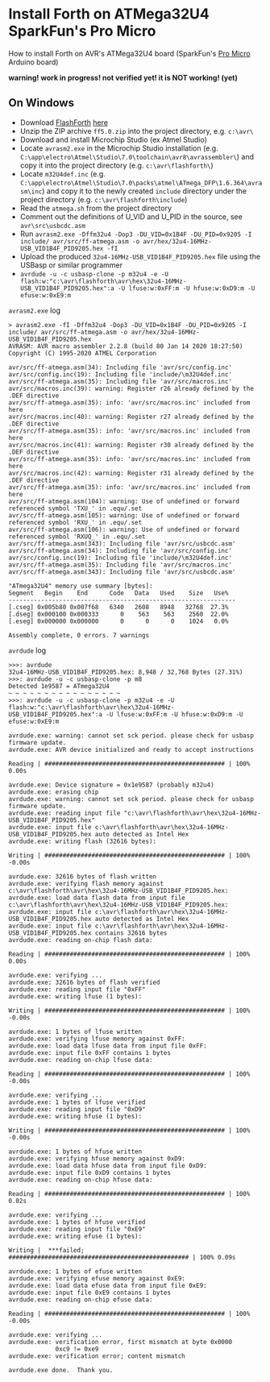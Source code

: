 # Install Forth on ATMega32U4 SparkFun's Pro Micro
How to install Forth on AVR's ATMega32U4 board (SparkFun's [Pro Micro](https://learn.sparkfun.com/tutorials/pro-micro--fio-v3-hookup-guide/all#hardware-overview-pro-micro) Arduino board)

__warning! work in progress! not verified yet! it is NOT working! (yet)__

## On Windows
- Download [FlashForth](https://flashforth.com/index.html) [here](http://www.sourceforge.net/projects/flashforth)
- Unzip the ZIP archive `ff5.0.zip` into the project directory, e.g. `c:\avr\`
- Download and install Microchip Studio (ex Atmel Studio)
- Locate `avrasm2.exe` in the Microchip Studio installation (e.g. `C:\app\electro\Atmel\Studio\7.0\toolchain\avr8\avrassembler\`) and copy it into the project directory (e.g.  `c:\avr\flashforth\`)
- Locate `m32U4def.inc` (e.g. `C:\app\electro\Atmel\Studio\7.0\packs\atmel\ATmega_DFP\1.6.364\avrasm\inc`) and copy it to the newly created `include` directory under the project directory (e.g. `c:\avr\flashforth\include`)
- Read the `atmega.sh` from the project directory
- Comment out the definitions of U_VID and U_PID in the source, see `avr\src\usbcdc.asm`
- Run `avrasm2.exe -Dffm32u4 -Dop3 -DU_VID=0x1B4F -DU_PID=0x9205 -I include/ avr/src/ff-atmega.asm -o avr/hex/32u4-16MHz-USB_VID1B4F_PID9205.hex -fI`
- Upload the produced `32u4-16MHz-USB_VID1B4F_PID9205.hex` file using the USBasp or similar programmer
- `avrdude -u -c usbasp-clone -p m32u4 -e -U flash:w:"c:\avr\flashforth\avr\hex\32u4-16MHz-USB_VID1B4F_PID9205.hex":a -U lfuse:w:0xFF:m -U hfuse:w:0xD9:m -U efuse:w:0xE9:m`

`avrasm2.exe` log
```log
> avrasm2.exe -fI -Dffm32u4 -Dop3 -DU_VID=0x1B4F -DU_PID=0x9205 -I include/ avr/src/ff-atmega.asm -o avr/hex/32u4-16MHz-USB_VID1B4F_PID9205.hex
AVRASM: AVR macro assembler 2.2.8 (build 80 Jan 14 2020 18:27:50)
Copyright (C) 1995-2020 ATMEL Corporation

avr/src/ff-atmega.asm(34): Including file 'avr/src/config.inc'
avr/src/config.inc(19): Including file 'include/\m32U4def.inc'
avr/src/ff-atmega.asm(35): Including file 'avr/src/macros.inc'
avr/src/macros.inc(39): warning: Register r26 already defined by the .DEF directive
avr/src/ff-atmega.asm(35): info: 'avr/src/macros.inc' included from here
avr/src/macros.inc(40): warning: Register r27 already defined by the .DEF directive
avr/src/ff-atmega.asm(35): info: 'avr/src/macros.inc' included from here
avr/src/macros.inc(41): warning: Register r30 already defined by the .DEF directive
avr/src/ff-atmega.asm(35): info: 'avr/src/macros.inc' included from here
avr/src/macros.inc(42): warning: Register r31 already defined by the .DEF directive
avr/src/ff-atmega.asm(35): info: 'avr/src/macros.inc' included from here
avr/src/ff-atmega.asm(104): warning: Use of undefined or forward referenced symbol 'TXU_' in .equ/.set
avr/src/ff-atmega.asm(105): warning: Use of undefined or forward referenced symbol 'RXU_' in .equ/.set
avr/src/ff-atmega.asm(106): warning: Use of undefined or forward referenced symbol 'RXUQ_' in .equ/.set
avr/src/ff-atmega.asm(343): Including file 'avr/src/usbcdc.asm'
avr/src/ff-atmega.asm(34): Including file 'avr/src/config.inc'
avr/src/config.inc(19): Including file 'include/\m32U4def.inc'
avr/src/ff-atmega.asm(35): Including file 'avr/src/macros.inc'
avr/src/ff-atmega.asm(343): Including file 'avr/src/usbcdc.asm'

"ATmega32U4" memory use summary [bytes]:
Segment   Begin    End      Code   Data   Used    Size   Use%
---------------------------------------------------------------
[.cseg] 0x005b80 0x007f68   6340   2608   8948   32768  27.3%
[.dseg] 0x000100 0x000333      0    563    563    2560  22.0%
[.eseg] 0x000000 0x000000      0      0      0    1024   0.0%

Assembly complete, 0 errors. 7 warnings
```

`avrdude` log
```log
>>>: avrdude 
32u4-16MHz-USB_VID1B4F_PID9205.hex: 8,948 / 32,768 Bytes (27.31%)
>>>: avrdude -u -c usbasp-clone -p m8 
Detected 1e9587 = ATmega32U4
~ ~ ~ ~ ~ ~ ~ ~ ~ ~ ~ ~ ~ ~ ~ ~
>>>: avrdude -u -c usbasp-clone -p m32u4 -e -U flash:w:"c:\avr\flashforth\avr\hex\32u4-16MHz-USB_VID1B4F_PID9205.hex":a -U lfuse:w:0xFF:m -U hfuse:w:0xD9:m -U efuse:w:0xE9:m 

avrdude.exe: warning: cannot set sck period. please check for usbasp firmware update.
avrdude.exe: AVR device initialized and ready to accept instructions

Reading | ################################################## | 100% 0.00s

avrdude.exe: Device signature = 0x1e9587 (probably m32u4)
avrdude.exe: erasing chip
avrdude.exe: warning: cannot set sck period. please check for usbasp firmware update.
avrdude.exe: reading input file "c:\avr\flashforth\avr\hex\32u4-16MHz-USB_VID1B4F_PID9205.hex"
avrdude.exe: input file c:\avr\flashforth\avr\hex\32u4-16MHz-USB_VID1B4F_PID9205.hex auto detected as Intel Hex
avrdude.exe: writing flash (32616 bytes):

Writing | ################################################## | 100% -0.00s

avrdude.exe: 32616 bytes of flash written
avrdude.exe: verifying flash memory against c:\avr\flashforth\avr\hex\32u4-16MHz-USB_VID1B4F_PID9205.hex:
avrdude.exe: load data flash data from input file c:\avr\flashforth\avr\hex\32u4-16MHz-USB_VID1B4F_PID9205.hex:
avrdude.exe: input file c:\avr\flashforth\avr\hex\32u4-16MHz-USB_VID1B4F_PID9205.hex auto detected as Intel Hex
avrdude.exe: input file c:\avr\flashforth\avr\hex\32u4-16MHz-USB_VID1B4F_PID9205.hex contains 32616 bytes
avrdude.exe: reading on-chip flash data:

Reading | ################################################## | 100% 0.00s

avrdude.exe: verifying ...
avrdude.exe: 32616 bytes of flash verified
avrdude.exe: reading input file "0xFF"
avrdude.exe: writing lfuse (1 bytes):

Writing | ################################################## | 100% -0.00s

avrdude.exe: 1 bytes of lfuse written
avrdude.exe: verifying lfuse memory against 0xFF:
avrdude.exe: load data lfuse data from input file 0xFF:
avrdude.exe: input file 0xFF contains 1 bytes
avrdude.exe: reading on-chip lfuse data:

Reading | ################################################## | 100% -0.00s

avrdude.exe: verifying ...
avrdude.exe: 1 bytes of lfuse verified
avrdude.exe: reading input file "0xD9"
avrdude.exe: writing hfuse (1 bytes):

Writing | ################################################## | 100% -0.00s

avrdude.exe: 1 bytes of hfuse written
avrdude.exe: verifying hfuse memory against 0xD9:
avrdude.exe: load data hfuse data from input file 0xD9:
avrdude.exe: input file 0xD9 contains 1 bytes
avrdude.exe: reading on-chip hfuse data:

Reading | ################################################## | 100% 0.02s

avrdude.exe: verifying ...
avrdude.exe: 1 bytes of hfuse verified
avrdude.exe: reading input file "0xE9"
avrdude.exe: writing efuse (1 bytes):

Writing |  ***failed;  
################################################## | 100% 0.09s

avrdude.exe: 1 bytes of efuse written
avrdude.exe: verifying efuse memory against 0xE9:
avrdude.exe: load data efuse data from input file 0xE9:
avrdude.exe: input file 0xE9 contains 1 bytes
avrdude.exe: reading on-chip efuse data:

Reading | ################################################## | 100% -0.00s

avrdude.exe: verifying ...
avrdude.exe: verification error, first mismatch at byte 0x0000
             0xc9 != 0xe9
avrdude.exe: verification error; content mismatch

avrdude.exe done.  Thank you.
```
